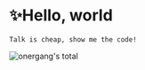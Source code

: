 # ✨Hello, world



```
Talk is cheap, show me the code!
```


![onergang's total](https://github-readme-stats.vercel.app/api?username=onergang&show_icons=true)
<!--
**onergang/onergang** is a ✨ _special_ ✨ repository because its `README.md` (this file) appears on your GitHub profile.

Here are some ideas to get you started:

- 🔭 I’m currently working on ...
- 🌱 I’m currently learning ...
- 👯 I’m looking to collaborate on ...
- 🤔 I’m looking for help with ...
- 💬 Ask me about ...
- 📫 How to reach me: ...
- 😄 Pronouns: ...
- ⚡ Fun fact: ...
-->
